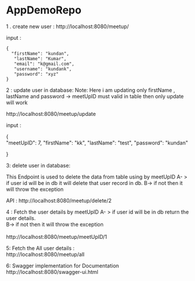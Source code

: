 # AppDemoRepo

1 . create new user : 
http://localhost:8080/meetup/

input :
	
	{
	  "firstName": "kundan",
       "lastName": "Kumar",
       "email": "k@gmail.com",
       "username": "kundank",
       "password": "xyz"
	}



2 : update user in database:
Note: Here i am updating only firstName , lastName and password
	-> meetUpID must valid in table then only update will work

http://localhost:8080/meetup/update

input :

{	
  "meetUpID": 7,
  "firstName": "kk",
  "lastName": "test",
  "password": "kundan"

}



3: delete user in database:

 This Endpoint is used to delete the data from table using by meetUpID 
 A- > if user id will be in db it will delete that user record in db.
 B-> if not then it will throw the exception	
 
 API : http://localhost:8080/meetup/delete/2




4 : Fetch the user details by meetUpID
 A- > if user id will be in db return the user details.<br/>
 B-> if not then it will throw the exception<br/>	
http://localhost:8080/meetup/meetUpID/1




5: Fetch the All user details :<br/>
http://localhost:8080/meetup/all


6: Swagger implementation for Documentation<br/>
http://localhost:8080/swagger-ui.html





